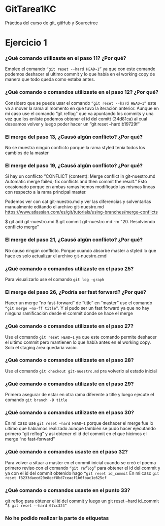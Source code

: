 # GitTarea1KC
Práctica del curso de git, gitHub y Sourcetree

# Ejercicio 1

### ¿Qué comando utilizaste en el paso 11? ¿Por qué?
Emplee el comando `“git reset --hard HEAD~1”` ya que con este comando podemos deshacer el ultimo commit y lo que había en el working copy de manera que todo queda como estaba antes.   

### ¿Qué comando o comandos utilizaste en el paso 12? ¿Por qué?
Considero que se puede usar el comando `“git reset --hard HEAD~1”` este va a mover la rama al momento en que tuvo la iteración anterior. Aunque en mi caso use el comando “git reflog” que va apuntando los commits y una vez que los enliste podemos obtener el id del comitt (34d81ca) al cual deseamos volver y luego poder hacer un “git reset –hard b19729f” 

### El merge del paso 13, ¿Causó algún conflicto? ¿Por qué?
No se muestra ningún conflicto porque la rama styled tenía todos los cambios de la master

### El merge del paso 19, ¿Causó algún conflicto? ¿Por qué?
Si hay un conflicto “CONFLICT (content): Merge conflict in git-nuestro.md
Automatic merge failed; fix conflicts and then commit the result.” Esto ocasionado porque en ambas ramas hemos modificado las mismas líneas con respecto a la rama principal master.

Podemos ver con cat git-nuestro.md y ver las diferencias y solventarlas manualmente editando el archivo git-nuestro.md
https://www.atlassian.com/es/git/tutorials/using-branches/merge-conflicts

$ git add git-nuestro.md
$ git commit git-nuestro.md -m "20. Resolviendo conflicto merge"


### El merge del paso 21, ¿Causó algún conflicto? ¿Por qué?
No causo ningún conflicto. Porque cuando absorbe master a styled lo que hace es solo actualizar el archivo git-nuestro.cmd

### ¿Qué comando o comandos utilizaste en el paso 25?
Para visualizarlo use el comando `git log -graph`

### El merge del paso 26, ¿Podría ser fast forward? ¿Por qué?
Hacer un merge “no fast-forward” de “title” en “master” use el comando `“git merge –no-ff title”`. Y si pudo ser un fast forward ya que no hay ninguna ramificación desde el commit donde se hace el merge

### ¿Qué comando o comandos utilizaste en el paso 27?
Use el comando `git reset HEAD~1` ya que este comando permite deshacer el ultimo commit pero mantienen lo que había antes en el working copy. Solo el staging área quedaría vacio.

### ¿Qué comando o comandos utilizaste en el paso 28?
Use el comando `git checkout git-nuestro.md` pra volverlo al estado inicial

### ¿Qué comando o comandos utilizaste en el paso 29?
Primero asegurar de estar en otra rama diferente a title y luego ejecute el comando `git branch -D title`

### ¿Qué comando o comandos utilizaste en el paso 30?
En mi caso use `git reset –hard HEAD~1` porque deshacer el merge fue lo ultimo que habíamos realizado aunque también se pudo hacer ejecutando primero  “git reflog” y asi obtener el id del commit en el que hicimos el merge “no fast-forward” 

### ¿Qué comando o comandos usaste en el paso 32?
Para volver a situar a master en el commit inicial cuando se creó el poema primero reviso con el comando `“git reflog”` para obtener el id del commit y ya con el id del commit obtenido hago `“git reset id_commit`
En mi caso `git reset f3233daecd20e8ecf8bd7ceacf1b6fbac1e625cf`


### ¿Qué comando o comandos usaste en el punto 33?
git reflog para obtener el id del commit y luego un git reset –hard id_commit
`“$ git reset --hard 67cc324”`

### No he podido realizar la parte de etiquetas
